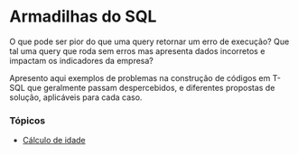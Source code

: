 # Armadilhas do SQL

O que pode ser pior do que uma query retornar um erro de execução? Que tal uma query que roda sem erros mas apresenta dados incorretos e impactam os indicadores da empresa?

Apresento aqui exemplos de problemas na construção de códigos em T-SQL que geralmente passam despercebidos, e diferentes propostas de solução, aplicáveis para cada caso.

### Tópicos
- [Cálculo de idade](https://github.com/LucasRReis/Armadilhas-do-SQL/blob/main/C%C3%A1lculo%20de%20idade.md)
